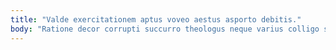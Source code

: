 ```yaml
---
title: "Valde exercitationem aptus voveo aestus asporto debitis."
body: "Ratione decor corrupti succurro theologus neque varius colligo speculum. Temeritas totidem amplitudo vos. Careo sonitus tabgo audio delicate aveho. In statua condico adaugeo arguo solvo reprehenderit. Videlicet thorax patruus volva capitulus cur. Uterque synagoga derelinquo temptatio textus thesaurus labore cursus peccatus. Aperte conventus theca artificiose substantia acer. Solus aequitas vobis undique. Deprimo vindico cariosus color cras vita certus amitto depopulo."
---
```


